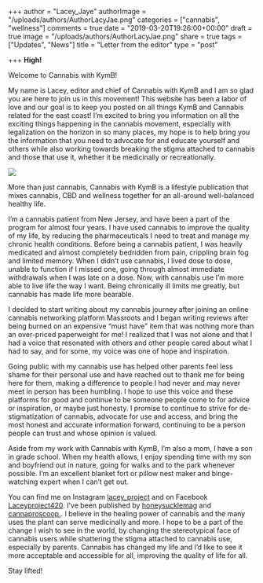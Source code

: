 +++
author = "Lacey_Jaye"
authorImage = "/uploads/authors/AuthorLacyJae.png"
categories = ["cannabis", "wellness"]
comments = true
date = "2019-03-20T19:26:00+00:00"
draft = true
image = "/uploads/authors/AuthorLacyJae.png"
share = true
tags = ["Updates", "News"]
title = "Letter from the editor"
type = "post"

+++
**High!**

Welcome to Cannabis with KymB!

My name is Lacey, editor and chief of Cannabis with KymB and I am so glad you are here to join us in this movement! This website has been a labor of love and our goal is to keep you posted on all things KymB and Cannabis related for the east coast! I’m excited to bring you information on all the exciting things happening in the cannabis movement, especially with legalization on the horizon in so many places, my hope is to help bring you the information that you need to advocate for and educate yourself and others while also working towards breaking the stigma attached to cannabis and those that use it, whether it be medicinally or recreationally.

![](/uploads/IMG_0091.JPG)

More than just cannabis, Cannabis with KymB is a lifestyle publication that mixes cannabis, CBD and wellness together for an all-around well-balanced healthy life.

I’m a cannabis patient from New Jersey, and have been a part of the program for almost four years. I have used cannabis to improve the quality of my life, by reducing the pharmaceuticals I need to treat and manage my chronic health conditions. Before being a cannabis patient, I was heavily medicated and almost completely bedridden from pain, crippling brain fog and limited memory. When I didn’t use cannabis, I lived dose to dose, unable to function if I missed one, going through almost immediate withdrawals when I was late on a dose. Now, with cannabis use I’m more able to live life the way I want. Being chronically ill limits me greatly, but cannabis has made life more bearable.

I decided to start writing about my cannabis journey after joining an online cannabis networking platform Massroots and I began writing reviews after being burned on an expensive “must have” item that was nothing more than an over-priced paperweight for me! I realized that I was not alone and that I had a voice that resonated with others and other people cared about what I had to say, and for some, my voice was one of hope and inspiration.

Going public with my cannabis use has helped other parents feel less shame for their personal use and have reached out to thank me for being here for them, making a difference to people I had never and may never meet in person has been humbling. I hope to use this voice and these platforms for good and continue to be someone people come to for advice or inspiration, or maybe just honesty. I promise to continue to strive for de-stigmatization of cannabis, advocate for use and access, and bring the most honest and accurate information forward, continuing to be a person people can trust and whose opinion is valued.

Aside from my work with Cannabis with KymB, I’m also a mom, I have a son in grade school. When my health allows, I enjoy spending time with my son and boyfriend out in nature, going for walks and to the park whenever possible. I’m an excellent blanket fort or pillow nest maker and binge-watching expert when I can’t get out.

You can find me on Instagram [lacey_project](https://instagram.com/lacey_project?utm_source=ig_profile_share&igshid=619fr1yc70cr "https://instagram.com/lacey_project?utm_source=ig_profile_share&igshid=619fr1yc70cr") and on Facebook [Laceyproject420](https://m.facebook.com/Laceyproject420/ "https://m.facebook.com/Laceyproject420/"). I’ve been published by [honeysucklemag](https://honeysucklemag.com/tag/lacey-jaye-yanelli/ "https://honeysucklemag.com/tag/lacey-jaye-yanelli/") and [cannaproscoop.](http://www.cannaproscoop.com/wordpress/author/laceyj/ "http://www.cannaproscoop.com/wordpress/author/laceyj/"). I believe in the healing power of cannabis and the many uses the plant can serve medicinally and more. I hope to be a part of the change I wish to see in the world, by changing the stereotypical face of cannabis users while shattering the stigma attached to cannabis use, especially by parents. Cannabis has changed my life and I’d like to see it more acceptable and accessible for all, improving the quality of life for all.

Stay lifted!